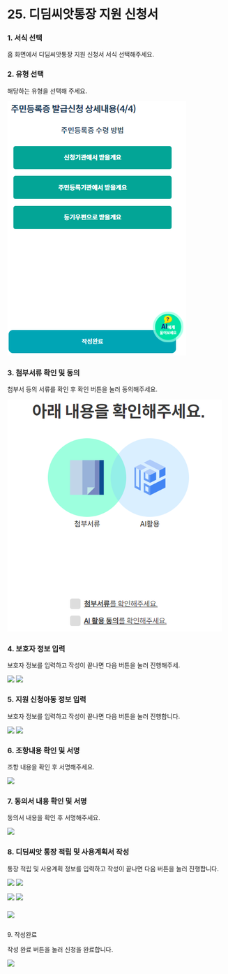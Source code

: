# 25. 디딤씨앗통장 지원 신청서

### 1. 서식 선택

홈 화면에서 디딤씨앗통장 지원 신청서 서식 선택해주세요.

### 2. 유형 선택

해당하는 유형을 선택해 주세요.

![](../../.gitbook/assets/image.png)

### 3. 첨부서류 확인 및 동의

첨부서 등의 서류를 확인 후 확인 버튼을 눌러 동의해주세요.

![](<../../.gitbook/assets/image (11).png>)

### 4. 보호자 정보 입력

보호자 정보를 입력하고 작성이 끝나면 다음 버튼을 눌러 진행해주세.

![](<../../.gitbook/assets/25.디딤씨앗\_보호자 정보 입력01.png>) ![](<../../.gitbook/assets/25.디딤씨앗\_보호자 정보입력02.png>)

### 5. 지원 신청아동 정보 입력

보호자 정보를 입력하고 작성이 끝나면 다음 버튼을 눌러 진행합니다.

![](<../../.gitbook/assets/25.디딤씨앗\_아동정보 입력02.png>) ![](<../../.gitbook/assets/25.디딤씨앗\_아동정보 입력01.png>)

### 6. 조항내용 확인 및 서명

조항 내용을 확인 후 서명해주세요.

![](../../.gitbook/assets/25.디딤씨앗\_조항내용.png)

### 7. 동의서 내용 확인 및 서명

동의서 내용을 확인 후 서명해주세요.

![](<../../.gitbook/assets/25.디딤씨앗\_동의서 내용.png>)

### 8. 디딤씨앗 통장 적립 및 사용계획서 작성

통장 적립 및 사용계획 정보를 입력하고 작성이 끝나면 다음 버튼을 눌러 진행합니다.

![](<../../.gitbook/assets/25.디딤씨앗\_통장적립 및 사용계획서01.png>) ![](<../../.gitbook/assets/25.디딤씨앗\_통장적립 및 사용계획서02.png>)

![](<../../.gitbook/assets/25.디딤씨앗\_통장적립 및 사용계획서03.png>) ![](<../../.gitbook/assets/25.디딤씨앗\_통장적립 및 사용계획서04.png>)

### ![](<../../.gitbook/assets/25.디딤씨앗\_통장적립 및 사용계획서05.png>)

###

9\. 작성완료

작성 완료 버튼을 눌러 신청을 완료합니다.

![](<../../.gitbook/assets/공통\_서류 작성이 끝났습니다.png>)
